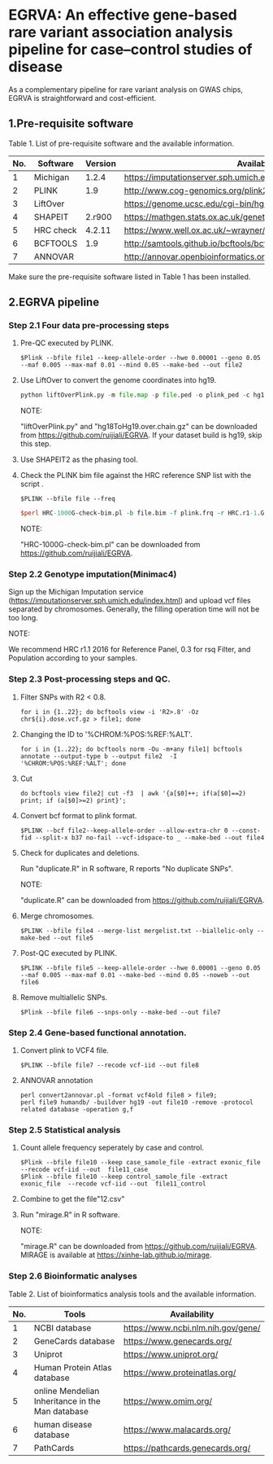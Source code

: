 # EGRVA: An effective gene-based rare variant association analysis pipeline for case–control studies of disease

As a complementary pipeline for rare variant analysis on GWAS chips, EGRVA is straightforward and cost-efficient.

## 1.Pre-requisite software

Table 1. List of pre-requisite software and the available information.

| No.  | Software  | Version | Availability                                                 |
| :--- | --------- | ------- | ------------------------------------------------------------ |
| 1    | Michigan  | 1.2.4   | https://imputationserver.sph.umich.edu/index.html            |
| 2    | PLINK     | 1.9     | http://www.cog-genomics.org/plink2/                          |
| 3    | LiftOver  |         | https://genome.ucsc.edu/cgi-bin/hgLiftOver                   |
| 4    | SHAPEIT   | 2.r900  | https://mathgen.stats.ox.ac.uk/genetics_software/shapeit/shapeit.html |
| 5    | HRC check | 4.2.11  | https://www.well.ox.ac.uk/~wrayner/tools/                    |
| 6    | BCFTOOLS  | 1.9     | http://samtools.github.io/bcftools/bcftools.html             |
| 7    | ANNOVAR   |         | http://annovar.openbioinformatics.org/en/latest/             |

Make sure the pre-requisite software listed in Table 1  has been installed. 

## 2.EGRVA pipeline

### Step 2.1 Four data pre-processing steps

1. Pre-QC executed by PLINK.

   ```
   $Plink --bfile file1 --keep-allele-order --hwe 0.00001 --geno 0.05 --maf 0.005 --max-maf 0.01 --mind 0.05 --make-bed --out file2
   ```

2. Use LiftOver to convert the genome coordinates into hg19.

   ```python
   python liftOverPlink.py -m file.map -p file.ped -o plink_ped -c hg18ToHg19.over.chain.gz -e liftOver
   ```

   NOTE:

   "liftOverPlink.py" and "hg18ToHg19.over.chain.gz"  can be downloaded  from https://github.com/ruijiali/EGRVA. If your dataset build is hg19, skip this step.

3. Use SHAPEIT2 as the phasing tool.

4. Check the PLINK bim file against the HRC reference SNP list with the script .

   ```
   $PLINK --bfile file --freq
   ```

   ```perl
   $perl HRC-1000G-check-bim.pl -b file.bim -f plink.frq -r HRC.r1-1.GRCh37.wgs.mac5.sites.vcf -h
   ```

   NOTE:

   "HRC-1000G-check-bim.pl"  can be downloaded  from https://github.com/ruijiali/EGRVA.

### Step 2.2 Genotype imputation(Minimac4)

Sign up the Michigan Imputation service (https://imputationserver.sph.umich.edu/index.html) and upload vcf files separated by chromosomes. Generally, the filling operation time will not be too long.

NOTE:

We recommend HRC r1.1 2016 for Reference Panel, 0.3 for rsq Filter, and Population according to your samples.

### Step 2.3 Post-processing steps and QC.

1. Filter SNPs with R2 < 0.8.

   ```
   for i in {1..22}; do bcftools view -i 'R2>.8' -Oz chr${i}.dose.vcf.gz > file1; done
   ```

2. Changing the ID to '%CHROM:%POS:%REF:%ALT'.

   ```
   for i in {1..22}; do bcftools norm -Ou -m+any file1| bcftools annotate --output-type b --output file2  -I '%CHROM:%POS:%REF:%ALT'; done
   ```

3. Cut

   ```
   do bcftools view file2| cut -f3  | awk '{a[$0]++; if(a[$0]==2) print; if (a[$0]>=2) print}'; 
   ```

4. Convert bcf format to plink format.

   ```
   $PLINK --bcf file2--keep-allele-order --allow-extra-chr 0 --const-fid --split-x b37 no-fail --vcf-idspace-to _ --make-bed --out file4 
   ```

5. Check for duplicates and deletions.

   Run "duplicate.R" in R software, R reports "No duplicate SNPs".

   NOTE:

   "duplicate.R"  can be downloaded  from https://github.com/ruijiali/EGRVA.

6. Merge chromosomes.

   ```
   $PLINK --bfile file4 --merge-list mergelist.txt --biallelic-only --make-bed --out file5
   ```

7. Post-QC executed by PLINK.

   ```
   $PLINK --bfile file5 --keep-allele-order --hwe 0.00001 --geno 0.05 --maf 0.005 --max-maf 0.01 --make-bed --mind 0.05 --noweb --out file6
   ```

8. Remove multiallelic SNPs.

   ```
   $Plink --bfile file6 --snps-only --make-bed --out file7
   ```

### Step 2.4 Gene-based functional annotation.

1. Convert plink to VCF4 file.

   ```
   $PLINK --bfile file7 --recode vcf-iid --out file8
   ```

2. ANNOVAR annotation

   ```
   perl convert2annovar.pl -format vcf4old file8 > file9;
   perl file9 humandb/ -buildver hg19 -out file10 -remove -protocol related database -operation g,f
   ```

### Step 2.5 Statistical analysis

1. Count allele frequency seperately by case and control.

   ```
   $Plink --bfile file10 --keep case_samole_file -extract exonic_file  --recode vcf-iid --out  file11_case
   $Plink --bfile file10 --keep control_samole_file -extract exonic_file  --recode vcf-iid --out  file11_control
   ```

2. Combine to get the  file"12.csv"

3. Run "mirage.R" in R software.

   NOTE:

   "mirage.R" can be downloaded  from https://github.com/ruijiali/EGRVA. MIRAGE is available at https://xinhe-lab.github.io/mirage.

### Step 2.6 Bioinformatic analyses

Table 2. List of bioinformatics analysis tools and the available information.

| No.  | Tools                                            | Availability                       |
| :--- | ------------------------------------------------ | ---------------------------------- |
| 1    | NCBI database                                    | https://www.ncbi.nlm.nih.gov/gene/ |
| 2    | GeneCards database                               | https://www.genecards.org/         |
| 3    | Uniprot                                          | https://www.uniprot.org/           |
| 4    | Human Protein Atlas database                     | https://www.proteinatlas.org/      |
| 5    | online Mendelian Inheritance in the Man database | https://www.omim.org/              |
| 6    | human disease database                           | https://www.malacards.org/         |
| 7    | PathCards                                        | https://pathcards.genecards.org/   |